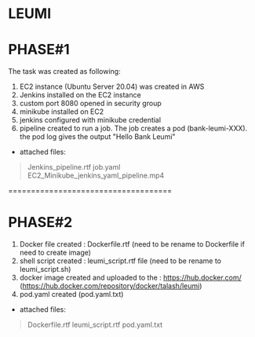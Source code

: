 # LEUMI

PHASE#1
========
The task was created as following:

1. EC2 instance (Ubuntu Server 20.04) was created in AWS
2. Jenkins installed on the EC2 instance
3. custom port 8080 opened in security group
4. minikube installed on EC2
5. jenkins configured with minikube credential
6. pipeline created to run a job. The job creates a pod (bank-leumi-XXX). the pod log gives the output "Hello Bank Leumi" 

* attached files:
 > Jenkins_pipeline.rtf
 > job.yaml
 > EC2_Minikube_jenkins_yaml_pipeline.mp4

====================================

PHASE#2
=========

1. Docker file created : Dockerfile.rtf (need to be rename to Dockerfile if need to create image)
2. shell script created : leumi_script.rtf file (need to be rename to leumi_script.sh)
3. docker image created and uploaded to the : https://hub.docker.com/  (https://hub.docker.com/repository/docker/talash/leumi)
4. pod.yaml created (pod.yaml.txt)

* attached files:
> Dockerfile.rtf
> leumi_script.rtf
> pod.yaml.txt

